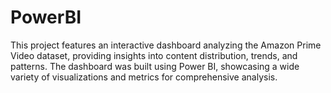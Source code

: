 # PowerBI

This project features an interactive dashboard analyzing the Amazon Prime Video dataset, providing insights into content distribution, trends, and patterns. The dashboard was built using Power BI, showcasing a wide variety of visualizations and metrics for comprehensive analysis.
